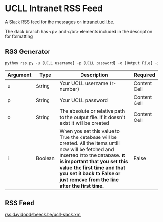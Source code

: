 # UCLL Intranet RSS Feed
A Slack RSS feed for the messages on [intranet.ucll.be](https://intranet.ucll.be).

The slack branch has &lt;p&gt; and &lt;/br&gt; elements included in the description for formatting.

## RSS Generator
```python
python rss.py -u [UCLL username] -p [UCLL password] -o [Output File] -i [Initialise database]
```

| Argument  | Type |  Description | Required |
| ------------- | ------------- | ------------- | ------------- |
| u  | String  | Your UCLL username (r-number)  | Content Cell  |
| p  | String  | Your UCLL password  | Content Cell  |
| o  | String  | The absolute or relative path to the output file. If it doesn't exist it will be created  | Content Cell  |
| i  | Boolean  | When you set this value to True the database will be created. All the items untill now will be fetched and inserted into the database. **It is important that you set this value the first time and that you set it back to False or just remove from the line after the first time.**  | False  |

## RSS Feed
[rss.davidopdebeeck.be/ucll-slack.xml](http://rss.davidopdebeeck.be/ucll-slack.xml)
